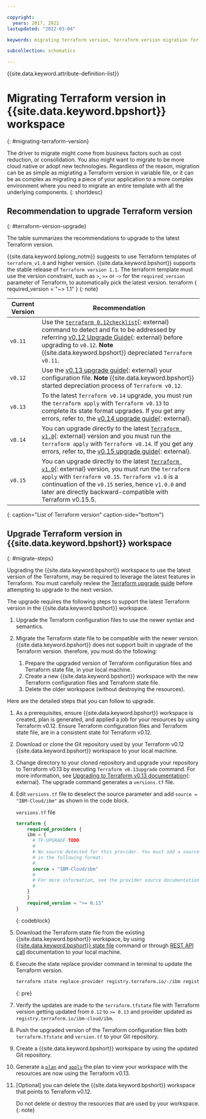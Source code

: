 ```yaml
---

copyright:
  years: 2017, 2022
lastupdated: "2022-03-04"

keywords: migrating terraform version, terraform version migration for schematics 

subcollection: schematics

---
```


{{site.data.keyword.attribute-definition-list}}


# Migrating Terraform version in {{site.data.keyword.bpshort}} workspace
{: #migrating-terraform-version}

The driver to migrate might come from business factors such as cost reduction, or consolidation. You also might want to migrate to be more cloud native or adopt new technologies. Regardless of the reason, migration can be as simple as migrating a Terraform version in variable file, or it can be as complex as migrating a piece of your application to a more complex environment where you need to migrate an entire template with all the underlying components.
{: shortdesc}

## Recommendation to upgrade Terraform version 
{: #terraform-version-upgrade}

The table summarizes the recommendations to upgrade to the latest Terraform version.

{{site.data.keyword.bplong_notm}} suggests to use Terraform templates of `terraform_v1.0` and higher version. {{site.data.keyword.bpshort}} supports the stable release of `Terraform version 1.1`. The terraform template must use the version constraint, such as `>`, `>=` or `~>` for the `required_version` parameter of Terraform, to automatically pick the latest version.
terraform {
required_version = "~> 1.1"
}
{: note}

|Current Version|	Recommendation|
| ---| ---|
| `v0.11` | Use the [`terraform 0.12checklist`](https://www.terraform.io/language/upgrade-guides/0-12#pre-upgrade-checklist){: external} command to detect and fix to be addressed by referring [v0.12 Upgrade Guide](https://www.terraform.io/language/upgrade-guides/0-12){: external} before upgrading to `v0.12`. **Note** {{site.data.keyword.bpshort}} depreciated `Terraform v0.11`.|
| `v0.12` | Use the [v0.13 upgrade guide](https://www.terraform.io/language/upgrade-guides/0-13){: external} your configuration file. **Note** {{site.data.keyword.bpshort}} started depreciation process of `Terraform v0.12`.|
| `v0.13` | To the latest `Terraform v0.14` upgrade, you must run the `terraform apply` with `Terraform v0.13` to complete its state format upgrades. If you get any errors, refer to, the [v0.14 upgrade guide](https://www.terraform.io/language/upgrade-guides/0-14){: external}.|
| `v0.14` | You can upgrade directly to the latest [`Terraform v1.0`](https://www.terraform.io/language/upgrade-guides/1-1){: external} version and you must run the `terraform apply` with `Terraform v0.14`. If you get any errors, refer to, the [v0.15 upgrade guide](https://www.terraform.io/language/upgrade-guides/0-15){: external}.|
| `v0.15` | You can upgrade directly to the latest [`Terraform v1.0`](https://www.terraform.io/language/upgrade-guides/1-0){: external} version, you must run the `terraform apply` with `terraform v0.15`. `Terraform v1.0` is a continuation of the `v0.15` series, hence `v1.0.0` and later are directly backward-compatible with Terraform v0.15.5.|
{: caption="List of Terraform version" caption-side="bottom"}


## Upgrade Terraform version in {{site.data.keyword.bpshort}} workspace
{: #migrate-steps}

Upgrading the {{site.data.keyword.bpshort}} workspace to use the latest version of the Terraform, may be required to leverage the latest features in Terraform. You must carefully review the [Terraform upgrade guide](https://www.terraform.io/language/upgrade-guides) before attempting to upgrade to the next version. 

The upgrade requires the following steps to support the latest Terraform version in the {{site.data.keyword.bpshort}} workspace.

1. Upgrade the Terraform configuration files to use the newer syntax and semantics.
2. Migrate the Terraform state file to be compatible with the newer version. {{site.data.keyword.bpshort}} does not support built in upgrade of the Terraform version. therefore, you must do the following:

   1. Prepare the upgraded version of Terraform configuration files and Terraform state file, in your local machine.
   2. Create a new {{site.data.keyword.bpshort}} workspace with the new Terraform configuration files and Terraform state file.
   3. Delete the older workspace (without destroying the resources).

Here are the detailed steps that you can follow to upgrade.

1. As a prerequisites, ensure {{site.data.keyword.bpshort}} workspace is created, plan is generated, and applied a job for your resources by using Terraform v0.12.  Ensure Terraform configuration files and Terraform state file, are in a consistent state for Terraform v0.12.
2. Download or clone the Git repository used by your Terraform v0.12 {{site.data.keyword.bpshort}} workspace to your local machine.
3. Change directory to your cloned repository and upgrade your repository to Terraform v0.13 by executing `Terraform v0.13upgrade` command. For more information, see [Upgrading to Terraform v0.13 documentation](https://www.terraform.io/language/upgrade-guides/0-13){: external}. The upgrade command generates a `versions.tf` file.
4. Edit `versions.tf` file to deselect the source parameter and add `source = "IBM-Cloud/ibm"` as shown in the code block.

    `versions.tf` file

    ```terraform
    terraform {
        required_providers {
        ibm = {
          # TF-UPGRADE-TODO
          #
          # No source detected for this provider. You must add a source address
          # in the following format:
          #
          source = "IBM-Cloud/ibm"
          #
          # For more information, see the provider source documentation:
          #
        }
        }
        required_version = ">= 0.13"
    } 
    ```
    {: codeblock}

5. Download the Terraform state file from the existing {{site.data.keyword.bpshort}} workspace, by using [{{site.data.keyword.bpshort}} state file](/docs/schematics?topic=schematics-schematics-cli-reference#state-list) command or through [REST API call](/apidocs/schematics/schematics#get-workspace-state) documentation to your local machine. 

6. Execute the state replace provider command in terminal to update the Terraform version.
    ```sh
    terraform state replace-provider registry.terraform.io/-/ibm registry.terraform.io/ibm-cloud/ibm.
    ```
    {: pre}

7. Verify the updates are made to the `terraform.tfstate` file with Terraform version getting updated from `0.12` to `>= 0.13` and provider updated as `registry.terraform.io/ibm-cloud/ibm`. 
8.	Push the upgraded version of the Terraform configuration files both `terraform.tfstate` and `version.tf` to your Git repository.
9.	Create a {{site.data.keyword.bpshort}} workspace by using the updated Git repository.
10. Generate a [`plan`](/docs/schematics?topic=schematics-schematics-cli-reference#schematics-plan) and [`apply`](/docs/schematics?topic=schematics-schematics-cli-reference#schematics-apply) the plan to view your workspace with the resources are now using the Terraform v0.13.
11. [Optional] you can delete the {{site.data.keyword.bpshort}} workspace that points to Terraform v0.12. 

    Do not delete or destroy the resources that are used by your workspace.
    {: note}
